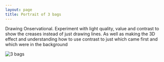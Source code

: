 ```yaml
---
layout: page
title: Portrait of 3 bags
---
```


Drawing Onservational.
Experiment with light quality, value and contrast to show the creases instead of just drawing lines. As well as making the 3D effect
and understanding how to use contrast to just which came first and which were in the background



![3 bags](https://farm9.staticflickr.com/8598/16027012714_5fac9a402a_c.jpg)
